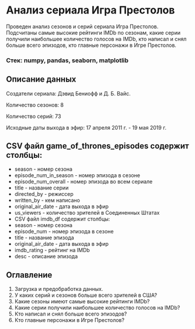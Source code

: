 # Анализ сериала Игра Престолов

Проведен анализ сезонов и серий сериала Игра Престолов. 
Подсчитаны самые высокие рейтинги IMDb по сезонам, какие серии получили наибольшее количество голосов на IMDb, кто написал и снял больше всего эпизодов, кто главные персонажи в Игре Престолов.

### Стек: numpy, pandas, seaborn, matplotlib

## Описание данных
Создатели сериала: Дэвид Бениофф и Д. Б. Вайс.

Количество сезонов: 8

Количество серий: 73

Исходные даты выхода в эфир: 17 апреля 2011 г. - 19 мая 2019 г.



## CSV файл game_of_thrones_episodes содержит столбцы:

- season - номер сезона
- episode_num_in_season - номер эпизода в сезоне
- episode_num_overall - номер эпизода во всем сериале
- title - название серии
- directed_by - режиссер
- written_by - кем написано
- original_air_date - дата выхода в эфир
- us_viewers - количество зрителей в Соединенных Штатах
- CSV файл imdb_df содержит столбцы:
- season - номер сезона
- episode_num - номер эпизода в сезоне
- title - название эпизода
- original_air_date - дата выхода в эфир
- imdb_rating - рейтинг на IMDb
- desc - описание эпизода

## Оглавление

1. Загрузка и предобработка данных.
2. У каких серий и сезонов больше всего зрителей в США?
3. Какие сезоны имеют самые высокие рейтинги IMDb?
4. Какие серии получили наибольшее количество голосов на IMDb?
5. Кто написал и снял больше всего эпизодов?
6. Кто главные персонажи в Игре Престолов?
